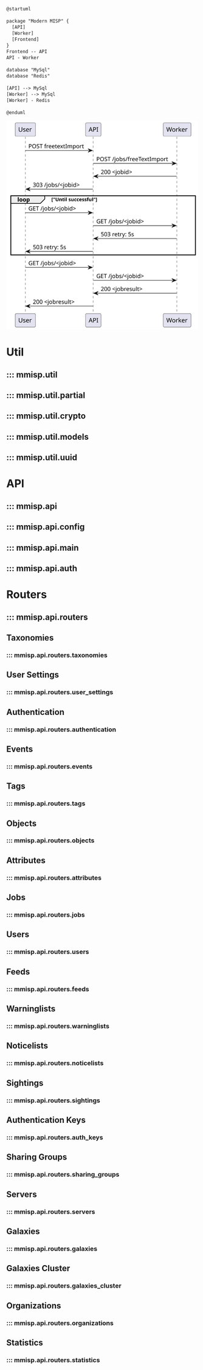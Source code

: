 
```puml
@startuml

package "Modern MISP" {
  [API]
  [Worker]
  [Frontend]
}
Frontend -- API
API - Worker

database "MySql"
database "Redis"

[API] --> MySql
[Worker] --> MySql
[Worker] - Redis

@enduml
```

![api-worker-integration](diagrams/api-worker-integration.svg)


# Util
## ::: mmisp.util
## ::: mmisp.util.partial
## ::: mmisp.util.crypto
## ::: mmisp.util.models
## ::: mmisp.util.uuid
# API
## ::: mmisp.api
## ::: mmisp.api.config
## ::: mmisp.api.main
## ::: mmisp.api.auth
# Routers
## ::: mmisp.api.routers
## Taxonomies
### ::: mmisp.api.routers.taxonomies
## User Settings
### ::: mmisp.api.routers.user_settings
## Authentication
### ::: mmisp.api.routers.authentication
## Events 
### ::: mmisp.api.routers.events
## Tags
### ::: mmisp.api.routers.tags
## Objects
### ::: mmisp.api.routers.objects
## Attributes
### ::: mmisp.api.routers.attributes
## Jobs
### ::: mmisp.api.routers.jobs
## Users
### ::: mmisp.api.routers.users
## Feeds
### ::: mmisp.api.routers.feeds
## Warninglists
### ::: mmisp.api.routers.warninglists
## Noticelists
### ::: mmisp.api.routers.noticelists
## Sightings
### ::: mmisp.api.routers.sightings
## Authentication Keys
### ::: mmisp.api.routers.auth_keys
## Sharing Groups
### ::: mmisp.api.routers.sharing_groups
## Servers
### ::: mmisp.api.routers.servers
## Galaxies
### ::: mmisp.api.routers.galaxies
## Galaxies Cluster 
### ::: mmisp.api.routers.galaxies_cluster
## Organizations
### ::: mmisp.api.routers.organizations
## Statistics
### ::: mmisp.api.routers.statistics
